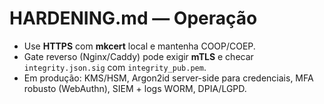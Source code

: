 # HARDENING.md — Operação

- Use **HTTPS** com **mkcert** local e mantenha COOP/COEP.
- Gate reverso (Nginx/Caddy) pode exigir **mTLS** e checar `integrity.json.sig` com `integrity_pub.pem`.
- Em produção: KMS/HSM, Argon2id server-side para credenciais, MFA robusto (WebAuthn), SIEM + logs WORM, DPIA/LGPD.
